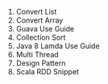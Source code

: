 1. Convert List
2. Convert Array
3. Guava Use Guide
4. Collection Sort
5. Java 8 Lamda Use Guide
6. Multi Thread
7. Design Pattern
8. Scala RDD Snippet 